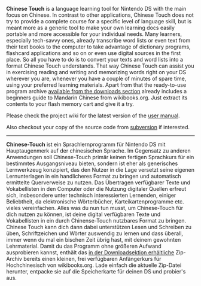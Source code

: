 **Chinese Touch** is a language learning tool for Nintendo DS with the main focus on Chinese. In contrast to other applications, Chinese Touch does not try to provide a complete course for a specific level of language skill, but is meant more as a generic tool to make your own learning docs easily portable and more accessible for your individual needs. Many learners, especially tech-savvy ones, already transcribe word lists or even text from their text books to the computer to take advantage of dictionary programs, flashcard applications and so on or even use digital sources in the first place. So all you have to do is to convert your texts and word lists into a format Chinese Touch understands. That way Chinese Touch can assist you in exercising reading and writing and memorizing words right on your DS wherever you are, whenever you have a couple of minutes of spare time, using your preferred learning materials. Apart from that the ready-to-use program archive [available from the downloads section](http://code.google.com/p/chinese-touch/downloads/list) already includes a beginners guide to Mandarin Chinese from wikibooks.org. Just extract its contents to your flash memory cart and give it a try.

Please check the project wiki for the latest version of the [user manual](http://code.google.com/p/chinese-touch/wiki/ManualEn).

Also checkout your copy of the source code from [subversion](https://code.google.com/p/chinese-touch/source/checkout) if interested.


---

**Chinese-Touch** ist ein Sprachlernprogramm für Nintendo DS mit Hauptaugenmerk auf der chinesischen Sprache. Im Gegensatz zu anderen Anwendungen soll Chinese-Touch primär keinen fertigen Sprachkurs für ein bestimmtes Ausgangsniveau bieten, sondern ist eher als generisches Lernwerkzeug konzipiert, das den Nutzer in die Lage versetzt seine eigenen Lernunterlagen in ein handlicheres Format zu bringen und automatisch ermittelte Querverweise zu nutzen. Das Übertragen verfügbarer Texte und Vokabellisten in den Computer oder die Nutzung digitaler Quellen erfreut sich, insbesondere unter technisch interessierten Lernenden, einiger Beliebtheit, da elektronische Wörterbücher, Karteikartenprogramme etc. vieles vereinfachen. Alles was du nun tun musst, um Chinese-Touch für dich nutzen zu können, ist deine digital verfügbaren Texte und Vokabellisten in ein durch Chinense-Touch nutzbares Format zu bringen. Chinese Touch kann dich dann dabei unterstützen Lesen und Schreiben zu üben, Schriftzeichen und Wörter auswendig zu lernen und dass überall, immer wenn du mal ein bischen Zeit übrig hast, mit deinem gewohnten Lehrmaterial. Damit du das Programm ohne größeren Aufwand ausprobieren kannst, enthält das [in der Downloadsektion erhältliche](http://code.google.com/p/chinese-touch/downloads/list) Zip-Archiv bereits einen kleinen, frei verfügbaren Anfängerkurs für Hochchinesisch von wikibooks.org. Lade einfach die aktuelle Zip-Datei herunter, entpacke sie auf die Speicherkarte für deinen DS und probier's aus.
